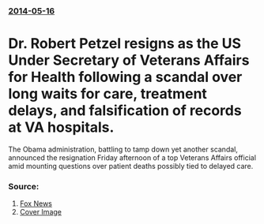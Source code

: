 ### [2014-05-16](/news/2014/05/16/index.md)

# Dr. Robert Petzel resigns as the US Under Secretary of Veterans Affairs for Health following a scandal over long waits for care, treatment delays, and falsification of records at VA hospitals. 

The Obama administration, battling to tamp down yet another scandal, announced the resignation Friday afternoon of a top Veterans Affairs official amid mounting questions over patient deaths possibly tied to delayed care.


### Source:

1. [Fox News](http://www.foxnews.com/politics/2014/05/16/top-va-health-official-resigns-amid-scandal/)
1. [Cover Image](http://a57.foxnews.com/images.foxnews.com/content/fox-news/politics/2014/05/16/top-va-health-official-resigns-amid-scandal/_jcr_content/par/featured-media/media-0.img.jpg/0/0/1446829469114.jpg?ve=1)
